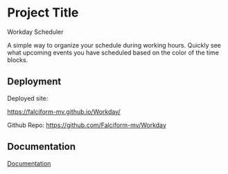 
# Project Title

Workday Scheduler

A simple way to organize your schedule during working hours.
Quickly see what upcoming events you have scheduled based on the color of the time blocks.

## Deployment

Deployed site:

https://falciform-mv.github.io/Workday/


Github Repo:
https://github.com/Falciform-mv/Workday


  
## Documentation

[Documentation](https://media.discordapp.net/attachments/419717585647435788/869406883876839444/unknown.png?width=640&height=450)

  